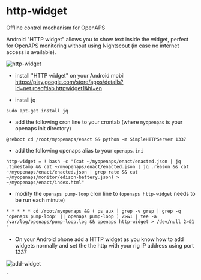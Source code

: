 # http-widget
Offline control mechanism for OpenAPS

Android "HTTP widget" allows you to show text inside the widget, perfect for OpenAPS monitoring without using Nightscout (in case no internet access is available).

![http-widget](https://cloud.githubusercontent.com/assets/12679825/23367009/0a582f3e-fd09-11e6-93fc-02fb14bc8457.JPG)



- install "HTTP widget" on your Android mobil 
https://play.google.com/store/apps/details?id=net.rosoftlab.httpwidget1&hl=en

- install jq

`sudo apt-get install jq`

- add the following cron line to your crontab (where `myopenpas` is your openaps init directory)

`@reboot cd /root/myopenaps/enact && python -m SimpleHTTPServer 1337`

- add the following openaps alias to your `openaps.ini`

`http-widget = ! bash -c "(cat ~/myopenaps/enact/enacted.json | jq .timestamp && cat ~/myopenaps/enact/enacted.json | jq .reason && cat ~/myopenaps/enact/enacted.json | grep rate && cat ~/myopenaps/monitor/edison-battery.json) > ~/myopenaps/enact/index.html"
`
- modify the `openaps pump-loop` cron line to (`openaps http-widget` needs to be run each minute)

`* * * * * cd /root/myopenaps && ( ps aux | grep -v grep | grep -q 'openaps pump-loop' || openaps pump-loop ) 2>&1 | tee -a /var/log/openaps/pump-loop.log && openaps http-widget > /dev/null 2>&1`
`
- On your Android phone add a HTTP widget as you know how to add widgets normally and set the the http with your rig IP address using port 1337

![add-widget](https://cloud.githubusercontent.com/assets/12679825/23367485/b5d3f93c-fd0a-11e6-9ee1-f6d6c04b1c25.JPG)


`


